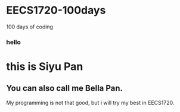 # EECS1720-100days
100 days of coding
 <h3>hello</h3>
 <h1> this is Siyu Pan</h1>
 <h2>You can also call me Bella Pan.</h2>

 My programming is not that good, but i will try my best in EECS1720.